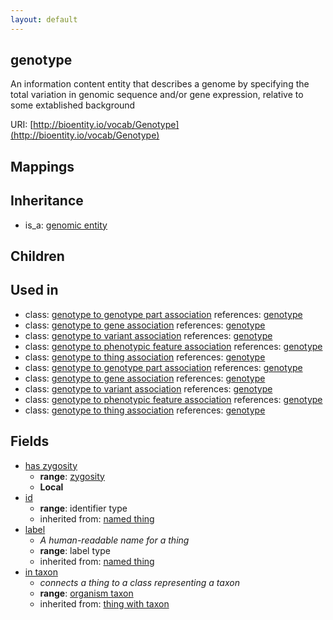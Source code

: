 ```yaml
---
layout: default
---
```


## genotype


An information content entity that describes a genome by specifying the total variation in genomic sequence and/or gene expression, relative to some extablished background

URI: [http://bioentity.io/vocab/Genotype](http://bioentity.io/vocab/Genotype)
## Mappings


## Inheritance

 *  is_a: [genomic entity](GenomicEntity.html)

## Children


## Used in

 *  class: [genotype to genotype part association](GenotypeToGenotypePartAssociation.html) references: [genotype](Genotype.html)
 *  class: [genotype to gene association](GenotypeToGeneAssociation.html) references: [genotype](Genotype.html)
 *  class: [genotype to variant association](GenotypeToVariantAssociation.html) references: [genotype](Genotype.html)
 *  class: [genotype to phenotypic feature association](GenotypeToPhenotypicFeatureAssociation.html) references: [genotype](Genotype.html)
 *  class: [genotype to thing association](GenotypeToThingAssociation.html) references: [genotype](Genotype.html)
 *  class: [genotype to genotype part association](GenotypeToGenotypePartAssociation.html) references: [genotype](Genotype.html)
 *  class: [genotype to gene association](GenotypeToGeneAssociation.html) references: [genotype](Genotype.html)
 *  class: [genotype to variant association](GenotypeToVariantAssociation.html) references: [genotype](Genotype.html)
 *  class: [genotype to phenotypic feature association](GenotypeToPhenotypicFeatureAssociation.html) references: [genotype](Genotype.html)
 *  class: [genotype to thing association](GenotypeToThingAssociation.html) references: [genotype](Genotype.html)

## Fields

 * [has zygosity](has_zygosity.html)
    * __range__: [zygosity](Zygosity.html)
    * __Local__
 * [id](id.html)
    * __range__: identifier type
    * inherited from: [named thing](NamedThing.html)
 * [label](label.html)
    * _A human-readable name for a thing_
    * __range__: label type
    * inherited from: [named thing](NamedThing.html)
 * [in taxon](in_taxon.html)
    * _connects a thing to a class representing a taxon_
    * __range__: [organism taxon](OrganismTaxon.html)
    * inherited from: [thing with taxon](ThingWithTaxon.html)
